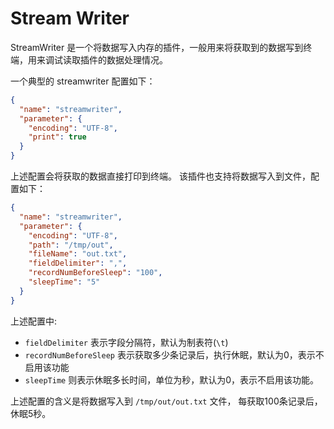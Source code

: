 # Stream Writer

StreamWriter 是一个将数据写入内存的插件，一般用来将获取到的数据写到终端，用来调试读取插件的数据处理情况。

一个典型的 streamwriter 配置如下：

```json
{
  "name": "streamwriter",
  "parameter": {
    "encoding": "UTF-8",
    "print": true
  }
}
```

上述配置会将获取的数据直接打印到终端。 该插件也支持将数据写入到文件，配置如下：

```json
{
  "name": "streamwriter",
  "parameter": {
    "encoding": "UTF-8",
    "path": "/tmp/out",
    "fileName": "out.txt",
    "fieldDelimiter": ",",
    "recordNumBeforeSleep": "100",
    "sleepTime": "5"
  }
}
```

上述配置中:

- `fieldDelimiter` 表示字段分隔符，默认为制表符(`\t`)
- `recordNumBeforeSleep` 表示获取多少条记录后，执行休眠，默认为0，表示不启用该功能
- `sleepTime` 则表示休眠多长时间，单位为秒，默认为0，表示不启用该功能。

上述配置的含义是将数据写入到 `/tmp/out/out.txt` 文件， 每获取100条记录后，休眠5秒。
